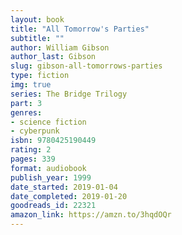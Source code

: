 ```yaml
---
layout: book
title: "All Tomorrow's Parties"
subtitle: ""
author: William Gibson
author_last: Gibson
slug: gibson-all-tomorrows-parties
type: fiction
img: true
series: The Bridge Trilogy
part: 3
genres:
- science fiction
- cyberpunk
isbn: 9780425190449
rating: 2
pages: 339
format: audiobook
publish_year: 1999
date_started: 2019-01-04
date_completed: 2019-01-20
goodreads_id: 22321
amazon_link: https://amzn.to/3hqdOQr
---
```

